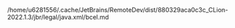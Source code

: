 /home/u6281556/.cache/JetBrains/RemoteDev/dist/880329aca0c3c_CLion-2022.1.3/jbr/legal/java.xml/bcel.md